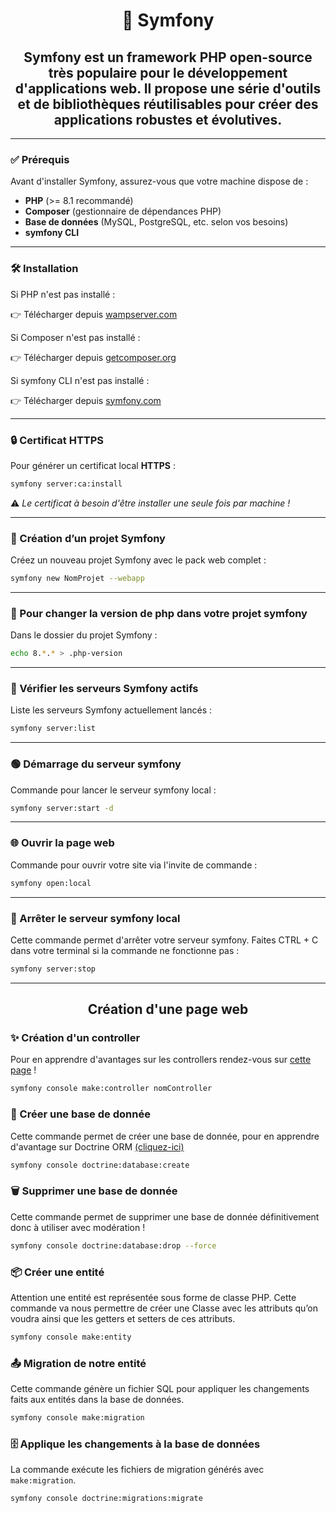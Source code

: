 <h1 align="center">🎯 Symfony</h1>

<h2 align="center">Symfony est un framework PHP open-source très populaire pour le développement d'applications web. Il propose une série d'outils et de bibliothèques réutilisables pour créer des applications robustes et évolutives.</h2>

---

### ✅ Prérequis

Avant d'installer Symfony, assurez-vous que votre machine dispose de :

- **PHP** (>= 8.1 recommandé)
- **Composer** (gestionnaire de dépendances PHP)
- **Base de données** (MySQL, PostgreSQL, etc. selon vos besoins)
- **symfony CLI**

---

### 🛠️ Installation

Si PHP n'est pas installé :

👉 Télécharger depuis [wampserver.com](https://www.wampserver.com/)

Si Composer n'est pas installé :

👉 Télécharger depuis [getcomposer.org](https://getcomposer.org/download/)

Si symfony CLI n'est pas installé :

👉 Télécharger depuis [symfony.com](https://symfony.com/download)

---
### 🔒 Certificat HTTPS

Pour générer un certificat local <strong>HTTPS</strong> :
```bash
symfony server:ca:install
```
⚠️ *Le certificat à besoin d'être installer une seule fois par machine !*

---
### 🚀 Création d’un projet Symfony

Créez un nouveau projet Symfony avec le pack web complet :
```bash
symfony new NomProjet --webapp
```
---
### 🔧 Pour changer la version de php dans votre projet symfony
Dans le dossier du projet Symfony :
```bash
echo 8.*.* > .php-version
```
---
### 🧪 Vérifier les serveurs Symfony actifs

Liste les serveurs Symfony actuellement lancés :
```bash
symfony server:list
```
---
### 🟢 Démarrage du serveur symfony

Commande pour lancer le serveur symfony local :
```bash
symfony server:start -d
```
---
### 🌐 Ouvrir la page web 

Commande pour ouvrir votre site via l'invite de commande :
```bash
symfony open:local
```
---
### 🔴 Arrêter le serveur symfony local

Cette commande permet d'arrêter votre serveur symfony. Faites CTRL + C dans votre terminal si la commande ne fonctionne pas :
```bash
symfony server:stop
```
---

<h2 align="center">Création d'une page web</h2>

### ✨ Création d'un controller

Pour en apprendre d'avantages sur les controllers rendez-vous sur [cette page](https://github.com/Kosal-DEV/Symfony/blob/main/2_Controller.md) !
```bash
symfony console make:controller nomController
```

### 💾 Créer une base de donnée

Cette commande permet de créer une base de donnée, pour en apprendre d'avantage sur Doctrine ORM [(cliquez-ici)](https://github.com/Kosal-DEV/Symfony/blob/main/Doctrine_ORM.md)
```bash
symfony console doctrine:database:create
```

### 🗑️ Supprimer une base de donnée

Cette commande permet de supprimer une base de donnée définitivement donc à utiliser avec modération !
```bash
symfony console doctrine:database:drop --force
```

### 📦 Créer une entité

Attention une entité est représentée sous forme de classe PHP. Cette commande va nous permettre de créer une Classe avec les attributs qu’on voudra ainsi que les getters et setters de ces attributs.
```bash
symfony console make:entity 
```

### 📤 Migration de notre entité

Cette commande génère un fichier SQL pour appliquer les changements faits aux entités dans la base de données.
```bash
symfony console make:migration
```

### 🗄️ Applique les changements à la base de données

La commande exécute les fichiers de migration générés avec `make:migration`.
```bash
symfony console doctrine:migrations:migrate
```
